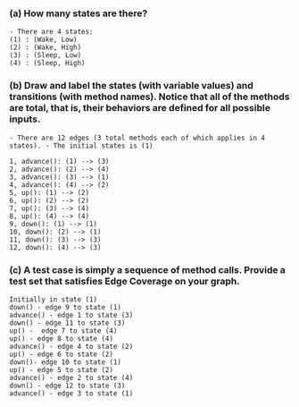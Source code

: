 
### (a) How many states are there?
```
- There are 4 states:
(1) : (Wake, Low)
(2) : (Wake, High)
(3) : (Sleep, Low)
(4) : (Sleep, High)
```

### (b) Draw and label the states (with variable values) and transitions (with method names). Notice that all of the methods are total, that is, their behaviors are defined for all possible inputs.

```
- There are 12 edges (3 total methods each of which applies in 4 states). - The initial states is (1)

1, advance(): (1) --> (3)
2, advance(): (2) --> (4)
3, advance(): (3) --> (1)
4, advance(): (4) --> (2)
5, up(): (1) --> (2)
6, up(): (2) --> (2)
7, up(): (3) --> (4)
8, up(): (4) --> (4)
9, down(): (1) --> (1)
10, down(): (2) --> (1)
11, down(): (3) --> (3)
12, down(): (4) --> (3)
```

### (c) A test case is simply a sequence of method calls. Provide a test set that satisfies Edge Coverage on your graph.
```
Initially in state (1)
down() - edge 9 to state (1)
advance() - edge 1 to state (3)
down() - edge 11 to state (3)
up() -  edge 7 to state (4)
up() - edge 8 to state (4)
advance() - edge 4 to state (2)
up() - edge 6 to state (2)
down()- edge 10 to state (1)
up() - edge 5 to state (2)
advance() - edge 2 to state (4)
down() - edge 12 to state (3)
advance() - edge 3 to state (1)
```
